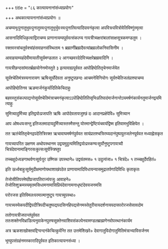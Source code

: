 +++
title = "८६ कात्यायनानांसंध्याप्रयोगः"

+++
अथकात्यायनानांसंध्याप्रयोगः ॥

अचम्यभूःपुनातुभुवःपुनातुस्वःपुनातुभुर्भुवःस्वःपुनात्वित्यादिपावनंकृत्वा अपवित्रःपवित्रोवेतिविष्णुंस्मृत्वा

आसनादिविधिकृत्वाद्विराचम्य प्राणानायम्यपूर्ववत्संकल्प्य गायत्रीत्र्यक्षरांबालांसाक्षसूत्रकमण्डलुम ।

रक्तवस्त्रांचतुर्वक्त्रांहंसवाहनसंस्थिताम १ ब्रह्माणींब्रह्मदैवत्यांब्रह्मलोकनिवासिनीम ।

आवाहयाम्यहंदेवीमायातीसूर्यमण्डलात २ आगच्छवरदेदेवित्र्यक्षरेब्रह्मवादिनि ।

गायत्रीछन्दसांमातर्ब्रह्मयोनेनमोस्तुते ३ इत्यावाह्यपूर्ववत आपोहिष्ठेतितृचेनमार्जयेत

सूर्यश्चेतिमंत्रस्यनारायण ऋषिःसूर्योदेवता अनुष्टुपछन्दः आचमनेविनियोगः सूर्यश्चेतिजलंप्राश्याचम्य

आपोहिष्ठेतिनव ऋङमार्जनंकुर्यादितिकेचिदाहुः

बहवस्तुसंकल्पाद्यन्तेसूर्यश्चेतिमंत्राचमनंकृत्वाऽऽपोहिष्ठेतितिसृभिःप्रतिपादंमार्जनान्तेऽघमर्षणंकार्यनतुमार्जनद्वयमित्याहुः

सुमित्र्यादुर्मित्र्या इतिद्वयोःप्रजापति ऋषिः आपोदेवतायजुश्छं दः आदानप्रक्षेपेवि० सुमित्र्यान

आप ओषधयःसन्तु इतिजलमादायदुर्मित्र्यास्तस्मैसन्तु योस्मान्द्वेष्टियंचवयंद्विष्म इतिवामभुविक्षिपेत ।

तत ऋतंचेतितृचेनद्रपदेतित्रिरक्त ऋचावाघमर्षणंपुर्ववत सायंप्रातश्चत्रिरघ्यदानंपुष्पयुतजलेनपूर्ववत मध्याह्नेसकृत

गायत्र्यापरित उक्षणम अथोपस्थानम उद्वयमुदुत्यमितिद्वयोःप्रस्कण्वःसूर्योनुष्टुपगायत्र्यौ चित्रंदेवानामाङ्गिरसःकुत्सःसूर्यस्त्रिष्तुप

तच्चक्षुर्दध्यङगाथर्वणःसूर्यःपुर उष्णिक उपस्थाने० उद्वयंतमस० १ उदुत्यंजा० १ चित्रंदे० १ तच्चक्षुर्देवहितं०

इति ऊर्ध्वबाहुःसूर्यमुदीक्षमाणोयथाशाखंपठेत प्राणायामादिविधायन्यासमुद्रातर्पणादिविधिः कृताकृतः

तेजोसीतिपरमेष्ठीप्रजापतिराज्यंयजुः आवाहने० तेजोसिशुक्रमस्यमृतमसिधामनामासिप्रियंदेवानामनाधृष्टंदेवयजनमसि

परोरजस इतिविमलःपरमात्मानुष्टुप गायत्र्युपस्था०

गायत्र्यस्येकपदीद्विपदीत्रिपदीचतुष्पद्यपदसिनहिपद्यसेनमस्तेतुरीयायदर्शनायपदायपरोरजसेसावदोम

ततोगायत्रीजपान्तंपूर्ववत ततःशक्तेनविभ्राडित्यनुवाकेनपुरुषसूक्तेनवाशिवसंकल्पेनवामण्डलब्राह्मणेनवोपस्थानंकार्यम

अत्र ऋकशाखोक्तवद्दिग्वन्दनंकेचित्कुर्वन्ति तत उत्तमेशिखरे० देवागातुविदोगातुमितिमंत्राभ्याविसर्जनम

भूम्युपसंग्रहंनमस्कारादिपूर्ववत इतिकात्यायनसंध्या ।
